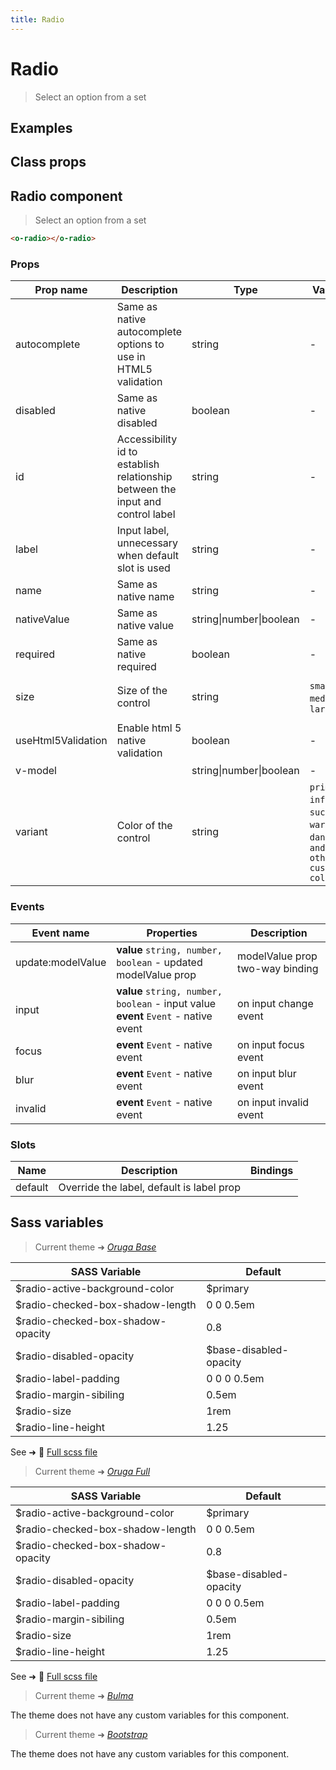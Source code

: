 ```yaml
---
title: Radio
---
```


# Radio

<div class="vp-doc">

> Select an option from a set

</div>

<div class="vp-example">

## Examples

<example-radio />

</div>
<div class="vp-example">

## Class props

<inspector-radio-viewer />

</div>

<div class="vp-doc">

## Radio component

> Select an option from a set

```html
<o-radio></o-radio>
```

### Props

| Prop name          | Description                                                                    | Type                    | Values                                                                          | Default                                                                                                                                             |
| ------------------ | ------------------------------------------------------------------------------ | ----------------------- | ------------------------------------------------------------------------------- | --------------------------------------------------------------------------------------------------------------------------------------------------- |
| autocomplete       | Same as native autocomplete options to use in HTML5 validation                 | string                  | -                                                                               | <div><small>From <b>config</b>:</small></div><code style='white-space: nowrap; padding: 0;'>radio: {<br>&nbsp;&nbsp;autocomplete: "off"<br>}</code> |
| disabled           | Same as native disabled                                                        | boolean                 | -                                                                               | <code style='white-space: nowrap; padding: 0;'>false</code>                                                                                         |
| id                 | Accessibility id to establish relationship between the input and control label | string                  | -                                                                               | Default function (see source code)                                                                                                                  |
| label              | Input label, unnecessary when default slot is used                             | string                  | -                                                                               |                                                                                                                                                     |
| name               | Same as native name                                                            | string                  | -                                                                               |                                                                                                                                                     |
| nativeValue        | Same as native value                                                           | string\|number\|boolean | -                                                                               |                                                                                                                                                     |
| required           | Same as native required                                                        | boolean                 | -                                                                               | <code style='white-space: nowrap; padding: 0;'>false</code>                                                                                         |
| size               | Size of the control                                                            | string                  | `small`, `medium`, `large`                                                      | <div><small>From <b>config</b>:</small></div><code style='white-space: nowrap; padding: 0;'>radio: {<br>&nbsp;&nbsp;size: undefined<br>}</code>     |
| useHtml5Validation | Enable html 5 native validation                                                | boolean                 | -                                                                               | <div><small>From <b>config</b>:</small></div><code style='white-space: nowrap; padding: 0;'>{<br>&nbsp;&nbsp;useHtml5Validation: true<br>}</code>   |
| v-model            |                                                                                | string\|number\|boolean | -                                                                               |                                                                                                                                                     |
| variant            | Color of the control                                                           | string                  | `primary`, `info`, `success`, `warning`, `danger`, `and any other custom color` | <div><small>From <b>config</b>:</small></div><code style='white-space: nowrap; padding: 0;'>radio: {<br>&nbsp;&nbsp;variant: undefined<br>}</code>  |

### Events

| Event name        | Properties                                                                             | Description                     |
| ----------------- | -------------------------------------------------------------------------------------- | ------------------------------- |
| update:modelValue | **value** `string, number, boolean` - updated modelValue prop                          | modelValue prop two-way binding |
| input             | **value** `string, number, boolean` - input value<br/>**event** `Event` - native event | on input change event           |
| focus             | **event** `Event` - native event                                                       | on input focus event            |
| blur              | **event** `Event` - native event                                                       | on input blur event             |
| invalid           | **event** `Event` - native event                                                       | on input invalid event          |

### Slots

| Name    | Description                               | Bindings |
| ------- | ----------------------------------------- | -------- |
| default | Override the label, default is label prop |          |

</div>

<div class="vp-doc">

## Sass variables

<div class="theme-orugabase">

> Current theme ➜ _[Oruga Base](https://github.com/oruga-ui/theme-oruga)_

| SASS Variable                     | Default                |
| --------------------------------- | ---------------------- |
| $radio-active-background-color    | $primary               |
| $radio-checked-box-shadow-length  | 0 0 0.5em              |
| $radio-checked-box-shadow-opacity | 0.8                    |
| $radio-disabled-opacity           | $base-disabled-opacity |
| $radio-label-padding              | 0 0 0 0.5em            |
| $radio-margin-sibiling            | 0.5em                  |
| $radio-size                       | 1rem                   |
| $radio-line-height                | 1.25                   |

See ➜ 📄 [Full scss file](https://github.com/oruga-ui/theme-oruga/tree/main/src/assets/scss/components/_radio.scss)

</div><div class="theme-orugafull">

> Current theme ➜ _[Oruga Full](https://github.com/oruga-ui/theme-oruga)_

| SASS Variable                     | Default                |
| --------------------------------- | ---------------------- |
| $radio-active-background-color    | $primary               |
| $radio-checked-box-shadow-length  | 0 0 0.5em              |
| $radio-checked-box-shadow-opacity | 0.8                    |
| $radio-disabled-opacity           | $base-disabled-opacity |
| $radio-label-padding              | 0 0 0 0.5em            |
| $radio-margin-sibiling            | 0.5em                  |
| $radio-size                       | 1rem                   |
| $radio-line-height                | 1.25                   |

See ➜ 📄 [Full scss file](https://github.com/oruga-ui/theme-oruga/tree/main/src/assets/scss/components/_radio.scss)

</div><div class="theme-bulma">

> Current theme ➜ _[Bulma](https://github.com/oruga-ui/theme-bulma)_

<p>The theme does not have any custom variables for this component.</p>
</div><div class="theme-bootstrap">

> Current theme ➜ _[Bootstrap](https://github.com/oruga-ui/theme-bootstrap)_

<p>The theme does not have any custom variables for this component.</p>
</div>

</div>
